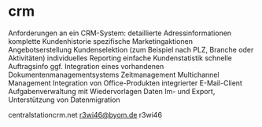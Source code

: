 # crm

Anforderungen an ein CRM-System:
    detaillierte Adressinformationen
    komplette Kundenhistorie
    spezifische Marketingaktionen
    Angebotserstellung
    Kundenselektion (zum Beispiel nach PLZ, Branche oder Aktivitäten)
    individuelles Reporting
    einfache Kundenstatistik
    schnelle Auftragsinfo
    ggf. Integration eines vorhandenen Dokumentenmanagementsystems
    Zeitmanagement
    Multichannel Management
    Integration von Office-Produkten
    integrierter E-Mail-Client
    Aufgabenverwaltung mit Wiedervorlagen
    Daten Im- und Export, Unterstützung von Datenmigration

centralstationcrm.net
	r3wi46@byom.de
	r3wi46
